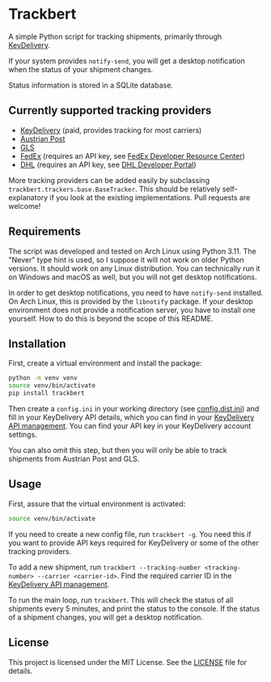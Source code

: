 # Trackbert

A simple Python script for tracking shipments, primarily through [KeyDelivery](https://kd100.com).

If your system provides `notify-send`, you will get a desktop notification when the status of your shipment changes.

Status information is stored in a SQLite database.

## Currently supported tracking providers

- [KeyDelivery](https://kd100.com) (paid, provides tracking for most carriers)
- [Austrian Post](https://www.post.at)
- [GLS](https://gls-group.eu)
- [FedEx](https://www.fedex.com) (requires an API key, see [FedEx Developer Resource Center](https://www.fedex.com/en-us/developer.html))
- [DHL](https://www.dhl.com) (requires an API key, see [DHL Developer Portal](https://developer.dhl.com/))

More tracking providers can be added easily by subclassing `trackbert.trackers.base.BaseTracker`. This should be relatively self-explanatory if you look at the existing implementations. Pull requests are welcome!

## Requirements

The script was developed and tested on Arch Linux using Python 3.11. The "Never" type hint is used, so I suppose it will not work on older Python versions. It should work on any Linux distribution. You can technically run it on Windows and macOS as well, but you will not get desktop notifications.

In order to get desktop notifications, you need to have `notify-send` installed. On Arch Linux, this is provided by the `libnotify` package. If your desktop environment does not provide a notification server, you have to install one yourself. How to do this is beyond the scope of this README.

## Installation

First, create a virtual environment and install the package:

```bash
python -m venv venv
source venv/bin/activate
pip install trackbert
```

Then create a `config.ini` in your working directory (see [config.dist.ini](config.dist.ini)) and fill in your KeyDelivery API details, which you can find in your [KeyDelivery API management](https://app.kd100.com/api-management). You can find your API key in your KeyDelivery account settings.

You can also omit this step, but then you will only be able to track shipments from Austrian Post and GLS.

## Usage

First, assure that the virtual environment is activated:

```bash
source venv/bin/activate
```

If you need to create a new config file, run `trackbert -g`. You need this if
you want to provide API keys required for KeyDelivery or some of the other
tracking providers.

To add a new shipment, run `trackbert --tracking-number <tracking-number> --carrier <carrier-id>`. Find the required carrier ID in the [KeyDelivery API management](https://app.kd100.com/api-management).

To run the main loop, run `trackbert`. This will check the status of all shipments every 5 minutes, and print the status to the console. If the status of a shipment changes, you will get a desktop notification.

## License

This project is licensed under the MIT License. See the [LICENSE](LICENSE) file for details.
